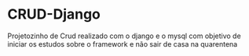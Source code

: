 # CRUD-Django
Projetozinho de Crud realizado com o django e o mysql com objetivo de iniciar os estudos sobre o framework e não sair de casa na quarentena
